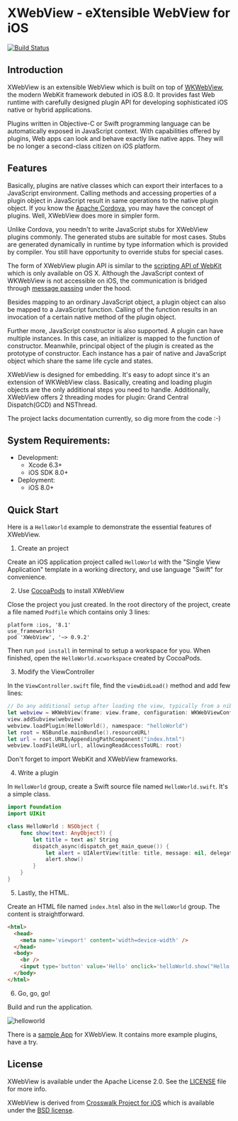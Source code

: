 # XWebView - eXtensible WebView for iOS

[![Build Status](https://travis-ci.org/XWebView/XWebView.svg?branch=master)](https://travis-ci.org/XWebView/XWebView)

## Introduction

XWebView is an extensible WebView which is built on top of [WKWebView](https://developer.apple.com/library/ios/documentation/WebKit/Reference/WKWebView_Ref/), the modern WebKit framework debuted in iOS 8.0. It provides fast Web runtime with carefully designed plugin API for developing sophisticated iOS native or hybrid applications.

Plugins written in Objective-C or Swift programming language can be automatically exposed in JavaScript context. With capabilities offered by plugins, Web apps can look and behave exactly like native apps. They will be no longer a second-class citizen on iOS platform.

## Features

Basically, plugins are native classes which can export their interfaces to a JavaScript environment. Calling methods and accessing properties of a plugin object in JavaScript result in same operations to the native plugin object. If you know the [Apache Cordova](https://cordova.apache.org/), you may have the concept of plugins. Well, XWebView does more in simpler form.

Unlike Cordova, you needn't to write JavaScript stubs for XWebView plugins commonly. The generated stubs are suitable for most cases. Stubs are generated dynamically in runtime by type information which is provided by compiler. You still have opportunity to override stubs for special cases.

The form of XWebView plugin API is similar to the [scripting API of WebKit](https://developer.apple.com/library/mac/documentation/AppleApplications/Conceptual/SafariJSProgTopics/Tasks/ObjCFromJavaScript.html) which is only available on OS X. Although the JavaScript context of WKWebView is not accessible on iOS, the communication is bridged through [message passing](https://developer.apple.com/library/mac/documentation/WebKit/Reference/WKUserContentController_Ref/index.html#//apple_ref/occ/instm/WKUserContentController/addScriptMessageHandler:name:) under the hood.

Besides mapping to an ordinary JavaScript object, a plugin object can also be mapped to a JavaScript function. Calling of the function results in an invocation of a certain native method of the plugin object.

Further more, JavaScript constructor is also supported. A plugin can have multiple instances. In this case, an initializer is mapped to the function of constructor. Meanwhile, principal object of the plugin is created as the prototype of constructor. Each instance has a pair of native and JavaScript object which share the same life cycle and states.

XWebView is designed for embedding. It's easy to adopt since it's an extension of WKWebView class. Basically, creating and loading plugin objects are the only additional steps you need to handle. Additionally, XWebView offers 2 threading modes for plugin: Grand Central Dispatch(GCD) and NSThread.

The project lacks documentation currently, so dig more from the code :-)

## System Requirements:

* Development:
  * Xcode 6.3+
  * iOS SDK 8.0+
* Deployment:
  * iOS 8.0+

## Quick Start

Here is a `HelloWorld` example to demonstrate the essential features of XWebView. 

1. Create an project

  Create an iOS application project called `HelloWorld` with the "Single View Application" template in a working directory, and use language "Swift" for convenience.

2. Use [CocoaPods](https://cocoapods.org/) to install XWebView

  Close the project you just created. In the root directory of the project, create a file named `Podfile` which contains only 3 lines:

  ```
  platform :ios, '8.1'
  use_frameworks!
  pod 'XWebView', '~> 0.9.2'
  ```

  Then run `pod install` in terminal to setup a workspace for you. When finished, open the `HelloWorld.xcworkspace` created by CocoaPods.

3. Modify the ViewController

  In the `ViewController.swift` file, find the `viewDidLoad()` method and add few lines:

  ```swift
  // Do any additional setup after loading the view, typically from a nib.
  let webview = WKWebView(frame: view.frame, configuration: WKWebViewConfiguration())
  view.addSubview(webview)
  webview.loadPlugin(HelloWorld(), namespace: "helloWorld")
  let root = NSBundle.mainBundle().resourceURL!
  let url = root.URLByAppendingPathComponent("index.html")
  webview.loadFileURL(url, allowingReadAccessToURL: root)
  ````

  Don't forget to import WebKit and XWebView frameworks.

4. Write a plugin

  In `HelloWorld` group, create a Swift source file named `HelloWorld.swift`. It's a simple class.

  ````swift
  import Foundation
  import UIKit

  class HelloWorld : NSObject {
      func show(text: AnyObject?) {
          let title = text as? String
          dispatch_async(dispatch_get_main_queue()) {
              let alert = UIAlertView(title: title, message: nil, delegate: nil, cancelButtonTitle: "OK")
              alert.show()
          }
      }
  }
  ````

5. Lastly, the HTML.

  Create an HTML file named `index.html` also in the `HelloWorld` group. The content is straightforward.

  ```html
  <html>
    <head>
      <meta name='viewport' content='width=device-width' />
    </head>
    <body>
      <br />
      <input type='button' value='Hello' onclick='helloWorld.show("Hello, world!");' />
    </body>
  </html>
  ```

6. Go, go, go!

  Build and run the application.

  ![helloworld](https://cloud.githubusercontent.com/assets/486820/7409665/d69297f6-ef5a-11e4-9377-f320a084909a.png)

There is a [sample App](https://github.com/XWebView/Sample) for XWebView. It contains more example plugins, have a try.

## License

XWebView is available under the Apache License 2.0. See the [LICENSE](LICENSE) file for more info.

XWebView is derived from [Crosswalk Project for iOS](https://github.com/crosswalk-project/crosswalk-ios) which is available under the [BSD license](LICENSE.crosswalk).
